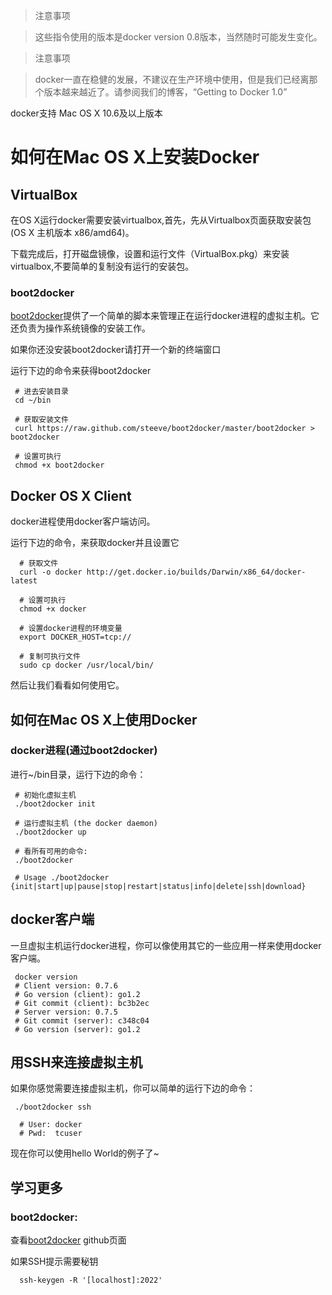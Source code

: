 >注意事项

>这些指令使用的版本是docker version 0.8版本，当然随时可能发生变化。

>注意事项

>docker一直在稳健的发展，不建议在生产环境中使用，但是我们已经离那个版本越来越近了。请参阅我们的博客，“Getting to Docker 1.0”

docker支持 Mac OS X 10.6及以上版本

# 如何在Mac OS X上安装Docker

## VirtualBox

在OS X运行docker需要安装virtualbox,首先，先从Virtualbox页面获取安装包(OS X 主机版本 x86/amd64)。

下载完成后，打开磁盘镜像，设置和运行文件（VirtualBox.pkg）来安装virtualbox,不要简单的复制没有运行的安装包。

### boot2docker

[boot2docker](https://github.com/boot2docker/boot2docker)提供了一个简单的脚本来管理正在运行docker进程的虚拟主机。它还负责为操作系统镜像的安装工作。

如果你还没安装boot2docker请打开一个新的终端窗口

运行下边的命令来获得boot2docker

     # 进去安装目录
     cd ~/bin

     # 获取安装文件
     curl https://raw.github.com/steeve/boot2docker/master/boot2docker > boot2docker

     # 设置可执行
     chmod +x boot2docker 
    
## Docker OS X Client

docker进程使用docker客户端访问。

运行下边的命令，来获取docker并且设置它

      # 获取文件
      curl -o docker http://get.docker.io/builds/Darwin/x86_64/docker-latest

      # 设置可执行
      chmod +x docker
 
      # 设置docker进程的环境变量
      export DOCKER_HOST=tcp://

      # 复制可执行文件
      sudo cp docker /usr/local/bin/
     
然后让我们看看如何使用它。

## 如何在Mac OS X上使用Docker

### docker进程(通过boot2docker)

进行~/bin目录，运行下边的命令：

     # 初始化虚拟主机
     ./boot2docker init

     # 运行虚拟主机 (the docker daemon)  
     ./boot2docker up

     # 看所有可用的命令:
     ./boot2docker

     # Usage ./boot2docker {init|start|up|pause|stop|restart|status|info|delete|ssh|download}
    
## docker客户端

一旦虚拟主机运行docker进程，你可以像使用其它的一些应用一样来使用docker客户端。

     docker version
     # Client version: 0.7.6
     # Go version (client): go1.2
     # Git commit (client): bc3b2ec
     # Server version: 0.7.5
     # Git commit (server): c348c04
     # Go version (server): go1.2
    
## 用SSH来连接虚拟主机

如果你感觉需要连接虚拟主机，你可以简单的运行下边的命令：

     ./boot2docker ssh

      # User: docker
      # Pwd:  tcuser
     
现在你可以使用hello World的例子了~

## 学习更多

### boot2docker:

查看[boot2docker](https://github.com/boot2docker/boot2docker) github页面

如果SSH提示需要秘钥

      ssh-keygen -R '[localhost]:2022'
